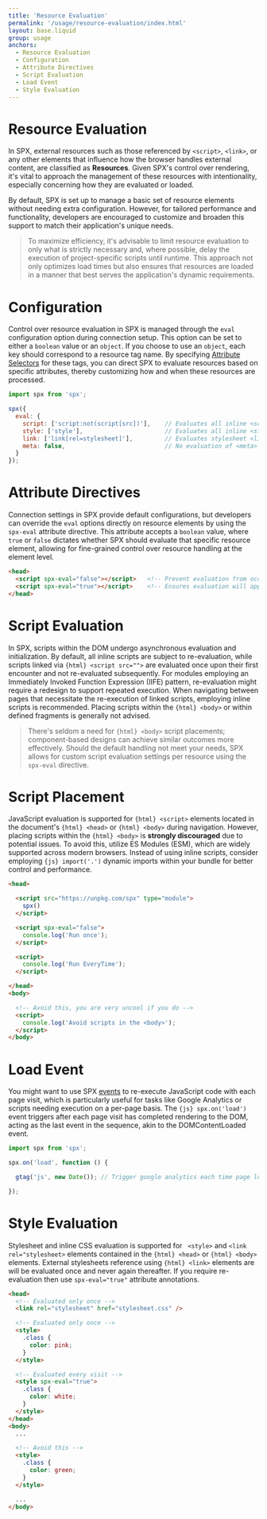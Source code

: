 ```yaml
---
title: 'Resource Evaluation'
permalink: '/usage/resource-evaluation/index.html'
layout: base.liquid
group: usage
anchors:
  - Resource Evaluation
  - Configuration
  - Attribute Directives
  - Script Evaluation
  - Load Event
  - Style Evaluation
---
```


# Resource Evaluation

In SPX, external resources such as those referenced by `<script>`, `<link>`, or any other elements that influence how the browser handles external content, are classified as **Resources**. Given SPX's control over rendering, it's vital to approach the management of these resources with intentionality, especially concerning how they are evaluated or loaded.

By default, SPX is set up to manage a basic set of resource elements without needing extra configuration. However, for tailored performance and functionality, developers are encouraged to customize and broaden this support to match their application's unique needs.

> To maximize efficiency, it's advisable to limit resource evaluation to only what is strictly necessary and, where possible, delay the execution of project-specific scripts until runtime. This approach not only optimizes load times but also ensures that resources are loaded in a manner that best serves the application's dynamic requirements.

# Configuration

Control over resource evaluation in SPX is managed through the `eval` configuration option during connection setup. This option can be set to either a `boolean` value or an `object`. If you choose to use an `object`, each key should correspond to a resource tag name. By specifying [Attribute Selectors](https://developer.mozilla.org/en-US/docs/Web/CSS/Attribute_selectors) for these tags, you can direct SPX to evaluate resources based on specific attributes, thereby customizing how and when these resources are processed.

<!-- prettier-ignore -->
```js
import spx from 'spx';

spx({
  eval: {
    script: ['script:not(script[src])'],    // Evaluates all inline <script> tags
    style: ['style'],                       // Evaluates all inline <style> tags
    link: ['link[rel=stylesheet]'],         // Evaluates stylesheet <link> tags
    meta: false,                            // No evaluation of <meta> tags
  }
});
```

# Attribute Directives

Connection settings in SPX provide default configurations, but developers can override the `eval` options directly on resource elements by using the `spx-eval` attribute directive. This attribute accepts a `boolean` value, where `true` or `false` dictates whether SPX should evaluate that specific resource element, allowing for fine-grained control over resource handling at the element level.

<!-- prettier-ignore -->
```html
<head>
  <script spx-eval="false"></script>   <!-- Prevent evaluation from occurring -->
  <script spx-eval="true"></script>    <!-- Ensures evaluation will apply always -->
</head>
```

# Script Evaluation

In SPX, scripts within the DOM undergo asynchronous evaluation and initialization. By default, all inline scripts are subject to re-evaluation, while scripts linked via `{html} <script src="">` are evaluated once upon their first encounter and not re-evaluated subsequently. For modules employing an Immediately Invoked Function Expression (IIFE) pattern, re-evaluation might require a redesign to support repeated execution. When navigating between pages that necessitate the re-execution of linked scripts, employing inline scripts is recommended. Placing scripts within the `{html} <body>` or within defined fragments is generally not advised.

> There's seldom a need for `{html} <body>` script placements; component-based designs can achieve similar outcomes more effectively. Should the default handling not meet your needs, SPX allows for custom script evaluation settings per resource using the `spx-eval` directive.

# Script Placement

JavaScript evaluation is supported for `{html} <script>` elements located in the document's `{html} <head>` or `{html} <body>` during navigation. However, placing scripts within the `{html} <body>` is **strongly discouraged** due to potential issues. To avoid this, utilize ES Modules (ESM), which are widely supported across modern browsers. Instead of using inline scripts, consider employing `{js} import('.')` dynamic imports within your bundle for better control and performance.

<!-- prettier-ignore -->
```html
<head>

  <script src="https://unpkg.com/spx" type="module">
    spx()
  </script>

  <script spx-eval="false">
    console.log('Run once');
  </script>

  <script>
    console.log('Run EveryTime');
  </script>

</head>
<body>

  <!-- Avoid this, you are very uncool if you do -->
  <script>
    console.log('Avoid scripts in the <body>');
  </script>
</body>
```

# Load Event

You might want to use SPX [events](/usage/events/) to re-execute JavaScript code with each page visit, which is particularly useful for tasks like Google Analytics or scripts needing execution on a per-page basis. The `{js} spx.on('load')` event triggers after each page visit has completed rendering to the DOM, acting as the last event in the sequence, akin to the DOMContentLoaded event.

<!-- prettier-ignore -->
```js
import spx from 'spx';

spx.on('load', function () {

  gtag('js', new Date()); // Trigger google analytics each time page loads

});
```

# Style Evaluation

Stylesheet and inline CSS evaluation is supported for ` <style>` and `<link rel="stylesheet>` elements contained in the `{html} <head>` or `{html} <body>` elements. External stylesheets reference using `{html} <link>` elements are will be evaluated once and never again thereafter. If you require re-evaluation then use `spx-eval="true"` attribute annotations.

```html
<head>
  <!-- Evaluated only once -->
  <link rel="stylesheet" href="stylesheet.css" />

  <!-- Evaluated only once -->
  <style>
    .class {
      color: pink;
    }
  </style>

  <!-- Evaluated every visit -->
  <style spx-eval="true">
    .class {
      color: white;
    }
  </style>
</head>
<body>
  ...

  <!-- Avoid this -->
  <style>
    .class {
      color: green;
    }
  </style>

  ...
</body>
```
